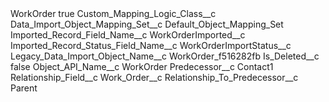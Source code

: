 <?xml version="1.0" encoding="UTF-8"?>
<CustomMetadata xmlns="http://soap.sforce.com/2006/04/metadata" xmlns:xsi="http://www.w3.org/2001/XMLSchema-instance" xmlns:xsd="http://www.w3.org/2001/XMLSchema">
    <label>WorkOrder</label>
    <protected>true</protected>
    <values>
        <field>Custom_Mapping_Logic_Class__c</field>
        <value xsi:nil="true"/>
    </values>
    <values>
        <field>Data_Import_Object_Mapping_Set__c</field>
        <value xsi:type="xsd:string">Default_Object_Mapping_Set</value>
    </values>
    <values>
        <field>Imported_Record_Field_Name__c</field>
        <value xsi:type="xsd:string">WorkOrderImported__c</value>
    </values>
    <values>
        <field>Imported_Record_Status_Field_Name__c</field>
        <value xsi:type="xsd:string">WorkOrderImportStatus__c</value>
    </values>
    <values>
        <field>Legacy_Data_Import_Object_Name__c</field>
        <value xsi:type="xsd:boolean">WorkOrder_f516282fb</value>
    </values>
    <values>
        <field>Is_Deleted__c</field>
        <value xsi:type="xsd:boolean">false</value>
    </values>
    <values>
        <field>Object_API_Name__c</field>
        <value xsi:type="xsd:string">WorkOrder</value>
    </values>
    <values>
        <field>Predecessor__c</field>
        <value xsi:type="xsd:string">Contact1</value>
    </values>
    <values>
        <field>Relationship_Field__c</field>
        <value xsi:type="xsd:string">Work_Order__c</value>
    </values>
    <values>
        <field>Relationship_To_Predecessor__c</field>
        <value xsi:type="xsd:string">Parent</value>
    </values>
</CustomMetadata>
